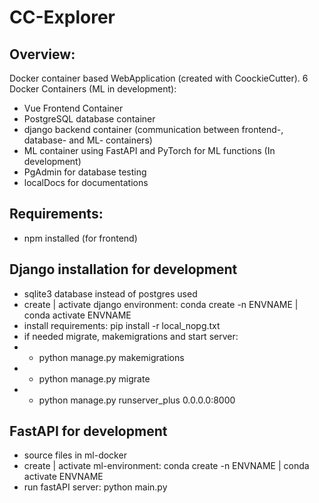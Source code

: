 # CC-Explorer
## Overview:
Docker container based WebApplication (created with CoockieCutter).
6 Docker Containers (ML in development):
- Vue Frontend Container
- PostgreSQL database container
- django backend container (communication between frontend-, database- and ML- containers)
- ML container using FastAPI and PyTorch for ML functions (In development)
- PgAdmin for database testing
- localDocs for documentations

## Requirements:
- npm installed (for frontend)


## Django installation for development
- sqlite3 database instead of postgres used
- create | activate django environment: conda create -n ENVNAME | conda activate ENVNAME
- install requirements: pip install -r local_nopg.txt
- if needed migrate, makemigrations and start server:
- - python manage.py makemigrations
- - python manage.py migrate
- - python manage.py runserver_plus 0.0.0.0:8000

## FastAPI for development
- source files in ml-docker
- create | activate ml-environment: conda create -n ENVNAME | conda activate ENVNAME
- run fastAPI server: python main.py